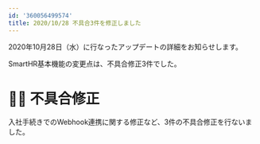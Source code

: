 ```yaml
---
id: '360056499574'
title: 2020/10/28 不具合3件を修正しました
---
```

2020年10月28日（水）に行なったアップデートの詳細をお知らせします。

SmartHR基本機能の変更点は、不具合修正3件でした。

# 👨‍⚕️ 不具合修正

入社手続きでのWebhook連携に関する修正など、3件の不具合修正を行ないました。
